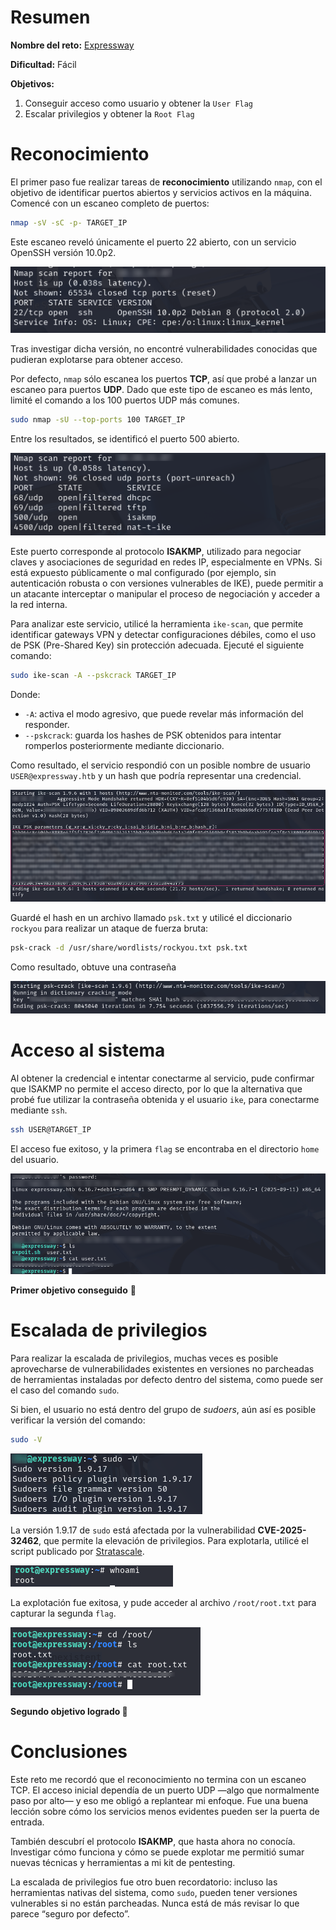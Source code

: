 # Resumen

**Nombre del reto:** [Expressway](https://app.hackthebox.com/machines/736)

**Dificultad:** Fácil

**Objetivos:**
1. Conseguir acceso como usuario y obtener la `User Flag` 
2. Escalar privilegios y obtener la `Root Flag`
# Reconocimiento

El primer paso fue realizar tareas de **reconocimiento** utilizando `nmap`, con el objetivo de identificar puertos abiertos y servicios activos en la máquina. Comencé con un escaneo completo de puertos:

```bash
nmap -sV -sC -p- TARGET_IP
```

Este escaneo reveló únicamente el puerto 22 abierto, con un servicio OpenSSH versión 10.0p2.

![Escaneo con nmap](../../Screenshots/Expressway/SS1.png)

Tras investigar dicha versión, no encontré vulnerabilidades conocidas que pudieran explotarse para obtener acceso.

Por defecto, `nmap` sólo escanea los puertos **TCP**, así que probé a lanzar un escaneo para puertos **UDP**. Dado que este tipo de escaneo es más lento, limité el comando a los 100 puertos UDP más comunes.

```bash
sudo nmap -sU --top-ports 100 TARGET_IP
```

Entre los resultados, se identificó el puerto 500 abierto.

![Escaneo de puertos UDP](../../Screenshots/Expressway/SS2.png)

Este puerto corresponde al protocolo **ISAKMP**, utilizado para negociar claves y asociaciones de seguridad en redes IP, especialmente en VPNs. Si está expuesto públicamente o mal configurado (por ejemplo, sin autenticación robusta o con versiones vulnerables de IKE), puede permitir a un atacante interceptar o manipular el proceso de negociación y acceder a la red interna.

Para analizar este servicio, utilicé la herramienta `ike-scan`, que permite identificar gateways VPN y detectar configuraciones débiles, como el uso de PSK (Pre-Shared Key) sin protección adecuada. Ejecuté el siguiente comando:

```bash
sudo ike-scan -A --pskcrack TARGET_IP
```
Donde:
- `-A`: activa el modo agresivo, que puede revelar más información del responder.
- `--pskcrack`: guarda los hashes de PSK obtenidos para intentar romperlos posteriormente mediante diccionario.

Como resultado, el servicio respondió con un posible nombre de usuario `USER@expressway.htb` y un hash que podría representar una credencial.

![Análisis con ike-scan](../../Screenshots/Expressway/SS3.png)

Guardé el hash en un archivo llamado `psk.txt` y utilicé el diccionario `rockyou` para realizar un ataque de fuerza bruta:

```bash
psk-crack -d /usr/share/wordlists/rockyou.txt psk.txt
```

Como resultado, obtuve una contraseña

![Crackeo de hash con pask-crack](../../Screenshots/Expressway/SS4.png)

# Acceso al sistema

Al obtener la credencial e intentar conectarme al servicio, pude confirmar que ISAKMP  no permite el acceso directo, por lo que la alternativa que probé fue utilizar la contraseña obtenida y el usuario `ike`, para conectarme mediante `ssh`.

```bash
ssh USER@TARGET_IP
```

El acceso fue exitoso, y la primera `flag` se encontraba en el directorio `home` del usuario.

![Acceso por SSH y captura de User Flag](../../Screenshots/Expressway/SS5.png)

**Primer objetivo conseguido** 🎉

# Escalada de privilegios

Para realizar la escalada de privilegios, muchas veces es posible aprovecharse de vulnerabilidades existentes en versiones no parcheadas de herramientas instaladas por defecto dentro del sistema, como puede ser el caso del comando `sudo`.

Si bien, el usuario no está dentro del grupo de *sudoers*, aún así es posible verificar la versión del comando:

```bash
sudo -V
```

![Validación de versión de sudo](../../Screenshots/Expressway/SS6.png)

La versión 1.9.17 de `sudo` está afectada por la vulnerabilidad **CVE-2025-32462**, que permite la elevación de privilegios. Para explotarla, utilicé el script publicado por [Stratascale](https://www.exploit-db.com/exploits/52352).

![Escala de privilegios](../../Screenshots/Expressway/SS7.png)

La explotación fue exitosa, y pude acceder al archivo `/root/root.txt` para capturar la segunda `flag`.

![Captura de Root Flag](../../Screenshots/Expressway/SS8.png)

**Segundo objetivo logrado 🎉**

# Conclusiones

Este reto me recordó que el reconocimiento no termina con un escaneo TCP. El acceso inicial dependía de un puerto UDP —algo que normalmente paso por alto— y eso me obligó a replantear mi enfoque. Fue una buena lección sobre cómo los servicios menos evidentes pueden ser la puerta de entrada.

También descubrí el protocolo **ISAKMP**, que hasta ahora no conocía. Investigar cómo funciona y cómo se puede explotar me permitió sumar nuevas técnicas y herramientas a mi kit de pentesting.

La escalada de privilegios fue otro buen recordatorio: incluso las herramientas nativas del sistema, como `sudo`, pueden tener versiones vulnerables si no están parcheadas. Nunca está de más revisar lo que parece “seguro por defecto”.
